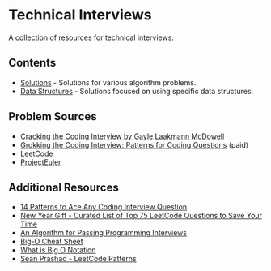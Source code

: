 # Technical Interviews

A collection of resources for technical interviews.

## Contents

- [Solutions](Solutions/) - Solutions for various algorithm problems.
- [Data Structures](Solutions/DataStructures/) - Solutions focused on using specific data structures.

## Problem Sources

- [Cracking the Coding Interview by Gayle Laakmann McDowell](https://www.crackingthecodinginterview.com/)
- [Grokking the Coding Interview: Patterns for Coding Questions](https://www.educative.io/courses/) (paid)
- [LeetCode](https://leetcode.com/)
- [ProjectEuler](https://projecteuler.info/)

## Additional Resources

- [14 Patterns to Ace Any Coding Interview Question](https://hackernoon.com/14-patterns-to-ace-any-coding-interview-question-c5bb3357f6ed)
- [New Year Gift - Curated List of Top 75 LeetCode Questions to Save Your Time](https://www.teamblind.com/post/New-Year-Gift---Curated-List-of-Top-100-LeetCode-Questions-to-Save-Your-Time-OaM1orEU)
- [An Algorithm for Passing Programming Interviews](https://malisper.me/an-algorithm-for-passing-programming-interviews/)
- [Big-O Cheat Sheet](https://www.bigocheatsheet.com/)
- [What is Big O Notation](https://jarednielsen.com/big-o-notation/)
- [Sean Prashad - LeetCode Patterns](https://github.com/SeanPrashad/leetcode-patterns)
